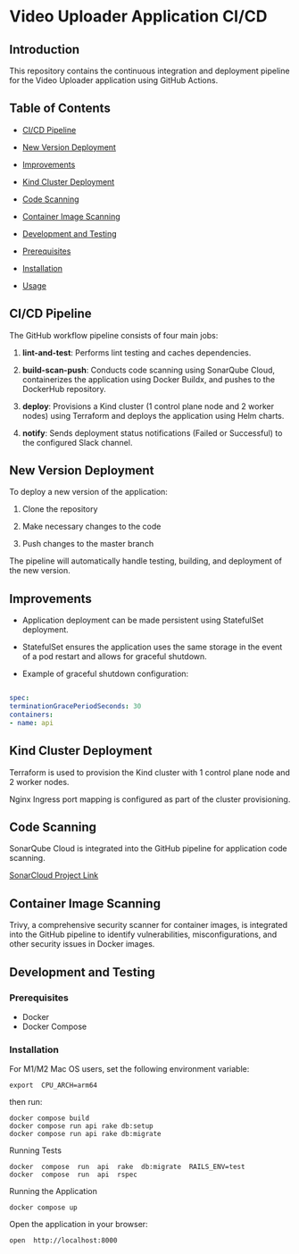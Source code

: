 # Video Uploader Application CI/CD

  

## Introduction

This repository contains the continuous integration and deployment pipeline for the Video Uploader application using GitHub Actions.

  

## Table of Contents

- [CI/CD Pipeline](#cicd-pipeline)

- [New Version Deployment](#new-version-deployment)

- [Improvements](#improvements)

- [Kind Cluster Deployment](#kind-cluster-deployment)

- [Code Scanning](#code-scanning)

- [Container Image Scanning](#container-image-scanning)

- [Development and Testing](#development-and-testing)

- [Prerequisites](#prerequisites)

- [Installation](#installation)

- [Usage](#usage)

  

## CI/CD Pipeline

The GitHub workflow pipeline consists of four main jobs:

  

1.  **lint-and-test**: Performs lint testing and caches dependencies.

2.  **build-scan-push**: Conducts code scanning using SonarQube Cloud, containerizes the application using Docker Buildx, and pushes to the DockerHub repository.

3.  **deploy**: Provisions a Kind cluster (1 control plane node and 2 worker nodes) using Terraform and deploys the application using Helm charts.

4.  **notify**: Sends deployment status notifications (Failed or Successful) to the configured Slack channel.

  

## New Version Deployment

To deploy a new version of the application:

1. Clone the repository

2. Make necessary changes to the code

3. Push changes to the master branch

The pipeline will automatically handle testing, building, and deployment of the new version.

  

## Improvements

- Application deployment can be made persistent using StatefulSet deployment.

- StatefulSet ensures the application uses the same storage in the event of a pod restart and allows for graceful shutdown.

- Example of graceful shutdown configuration:

```yaml

spec:
terminationGracePeriodSeconds: 30
containers:
- name: api
```
## Kind Cluster Deployment

Terraform is used to provision the Kind cluster with 1 control plane node and 2 worker nodes.

Nginx Ingress port mapping is configured as part of the cluster provisioning.
 

## Code Scanning
SonarQube Cloud is integrated into the GitHub pipeline for application code scanning.

[SonarCloud Project Link](https://sonarcloud.io/organizations/video-uploader/projects)

  

## Container Image Scanning

Trivy, a comprehensive security scanner for container images, is integrated into the GitHub pipeline to identify vulnerabilities, misconfigurations, and other security issues in Docker images.

  

## Development and Testing

  

### Prerequisites

- Docker
- Docker Compose 

### Installation

For M1/M2 Mac OS users, set the following environment variable:

  

```shell
export  CPU_ARCH=arm64
```

then  run:
```shell
docker compose build
docker compose run api rake db:setup
docker compose run api rake db:migrate
```
Running Tests
```shell
docker  compose  run  api  rake  db:migrate  RAILS_ENV=test
docker  compose  run  api  rspec
```
Running  the  Application
```shell
docker compose up
```
Open the application in your browser:
```shell
open  http://localhost:8000
```
